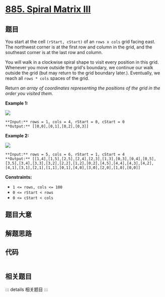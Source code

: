 # [885. Spiral Matrix III](https://leetcode.com/problems/spiral-matrix-iii)

## 题目

You start at the cell `(rStart, cStart)` of an `rows x cols` grid facing east.
The northwest corner is at the first row and column in the grid, and the
southeast corner is at the last row and column.

You will walk in a clockwise spiral shape to visit every position in this
grid. Whenever you move outside the grid's boundary, we continue our walk
outside the grid (but may return to the grid boundary later.). Eventually, we
reach all `rows * cols` spaces of the grid.

Return _an array of coordinates representing the positions of the grid in the
order you visited them_.



**Example 1:**

![](https://s3-lc-upload.s3.amazonaws.com/uploads/2018/08/24/example_1.png)

    
    
    **Input:** rows = 1, cols = 4, rStart = 0, cStart = 0
    **Output:** [[0,0],[0,1],[0,2],[0,3]]
    

**Example 2:**

![](https://s3-lc-upload.s3.amazonaws.com/uploads/2018/08/24/example_2.png)

    
    
    **Input:** rows = 5, cols = 6, rStart = 1, cStart = 4
    **Output:** [[1,4],[1,5],[2,5],[2,4],[2,3],[1,3],[0,3],[0,4],[0,5],[3,5],[3,4],[3,3],[3,2],[2,2],[1,2],[0,2],[4,5],[4,4],[4,3],[4,2],[4,1],[3,1],[2,1],[1,1],[0,1],[4,0],[3,0],[2,0],[1,0],[0,0]]
    



**Constraints:**

  * `1 <= rows, cols <= 100`
  * `0 <= rStart < rows`
  * `0 <= cStart < cols`


## 题目大意

## 解题思路

## 代码

```javascript

```

## 相关题目

::: details 相关题目
:::
